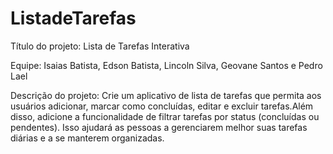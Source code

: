 # ListadeTarefas

Título do projeto:
Lista de Tarefas Interativa

Equipe:
Isaias Batista,
Edson Batista,
Lincoln Silva,
Geovane Santos e 
Pedro Lael

Descrição do projeto:
Crie um aplicativo de lista de tarefas que permita aos usuários adicionar, marcar como concluídas, 
editar e excluir tarefas.Além disso, adicione a funcionalidade de filtrar tarefas por status
(concluídas ou pendentes). Isso ajudará as pessoas a gerenciarem melhor suas tarefas diárias e a 
se manterem organizadas.
